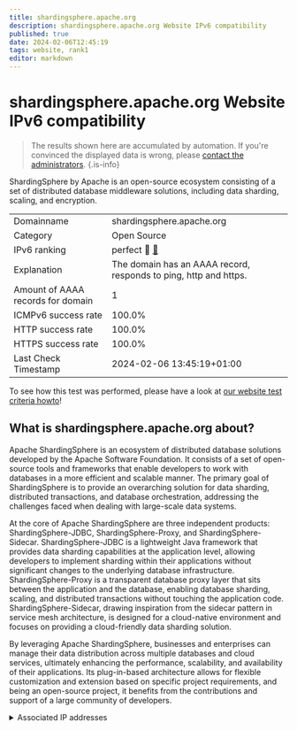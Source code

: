 ```yaml
---
title: shardingsphere.apache.org
description: shardingsphere.apache.org Website IPv6 compatibility
published: true
date: 2024-02-06T12:45:19
tags: website, rank1
editor: markdown
---
```


# shardingsphere.apache.org Website IPv6 compatibility

> The results shown here are accumulated by automation. If you're convinced the displayed data is wrong, please [contact the administrators](/howto/chat). 
{.is-info}

ShardingSphere by Apache is an open-source ecosystem consisting of a set of distributed database middleware solutions, including data sharding, scaling, and encryption.


|   |   |
| - | - |
| Domainname | shardingsphere.apache.org
| Category | Open Source |
| IPv6 ranking | perfect :1st_place_medal: [🔗](/howto/ranking) |
| Explanation | The domain has an AAAA record, responds to ping, http and https. |
| Amount of AAAA records for domain | 1 |
| ICMPv6 success rate | 100.0%|
| HTTP success rate | 100.0% |
| HTTPS success rate | 100.0% |
| Last Check Timestamp | 2024-02-06 13:45:19+01:00 |

To see how this test was performed, please have a look at [our website test criteria howto](/howto/testcriteria/website)!


## What is shardingsphere.apache.org about?
Apache ShardingSphere is an ecosystem of distributed database solutions developed by the Apache Software Foundation. It consists of a set of open-source tools and frameworks that enable developers to work with databases in a more efficient and scalable manner. The primary goal of ShardingSphere is to provide an overarching solution for data sharding, distributed transactions, and database orchestration, addressing the challenges faced when dealing with large-scale data systems.

At the core of Apache ShardingSphere are three independent products: ShardingSphere-JDBC, ShardingSphere-Proxy, and ShardingSphere-Sidecar. ShardingSphere-JDBC is a lightweight Java framework that provides data sharding capabilities at the application level, allowing developers to implement sharding within their applications without significant changes to the underlying database infrastructure. ShardingSphere-Proxy is a transparent database proxy layer that sits between the application and the database, enabling database sharding, scaling, and distributed transactions without touching the application code. ShardingSphere-Sidecar, drawing inspiration from the sidecar pattern in service mesh architecture, is designed for a cloud-native environment and focuses on providing a cloud-friendly data sharding solution.

By leveraging Apache ShardingSphere, businesses and enterprises can manage their data distribution across multiple databases and cloud services, ultimately enhancing the performance, scalability, and availability of their applications. Its plug-in-based architecture allows for flexible customization and extension based on specific project requirements, and being an open-source project, it benefits from the contributions and support of a large community of developers.



<details>
<summary>Associated IP addresses</summary>

2a04:4e42::644

</details>
